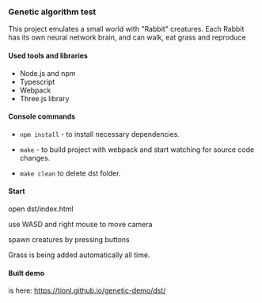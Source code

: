 ### Genetic algorithm test

This project emulates a small world with "Rabbit" creatures.
Each Rabbit has its own neural network brain, and can walk, eat grass and reproduce

#### Used tools and libraries
 - Node.js and npm
 - Typescript
 - Webpack
 - Three.js library

#### Console commands
- ```npm install``` - to install necessary dependencies.

- ```make``` - to build project with webpack and start watching for source code changes.

- ```make clean``` to delete dst folder.

#### Start
  open dst/index.html

  use WASD and right mouse to move camera

  spawn creatures by pressing buttons

  Grass is being added automatically all time.

#### Built demo
  is here: https://tionl.github.io/genetic-demo/dst/
